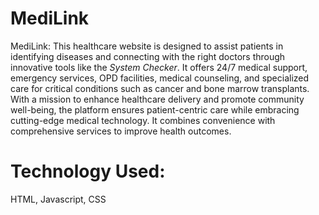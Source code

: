 # MediLink
MediLink:
This healthcare website is designed to assist patients in identifying diseases and connecting with the right doctors through innovative tools like the *System Checker*. It offers 24/7 medical support, emergency services, OPD facilities, medical counseling, and specialized care for critical conditions such as cancer and bone marrow transplants. With a mission to enhance healthcare delivery and promote community well-being, the platform ensures patient-centric care while embracing cutting-edge medical technology. It combines convenience with comprehensive services to improve health outcomes.

# Technology Used: 
HTML, Javascript, CSS


